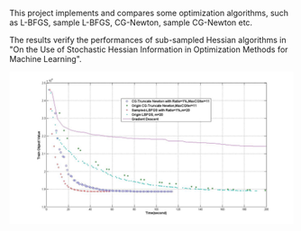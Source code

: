   This project implements and compares some optimization algorithms, such as L-BFGS, sample L-BFGS, CG-Newton, sample CG-Newton etc.

 The results verify the performances of sub-sampled Hessian algorithms in "On the Use of Stochastic Hessian Information in Optimization
Methods for Machine Learning". 

 ![image](https://github.com/bluekingsong/optimization-toolbox/blob/master/algorithms_comparison.jpg)

